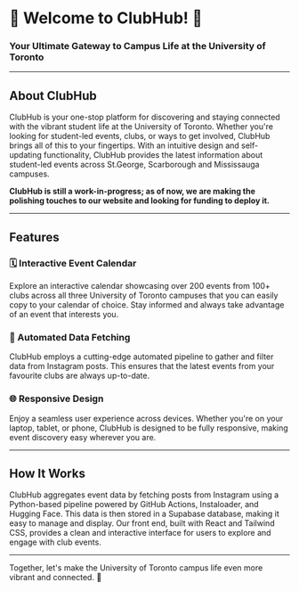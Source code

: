 # 🌟 Welcome to ClubHub! 🎉

### Your Ultimate Gateway to Campus Life at the University of Toronto

---

## About ClubHub

ClubHub is your one-stop platform for discovering and staying connected with the vibrant student life at the University of Toronto. Whether you're looking for student-led events, clubs, or ways to get involved, ClubHub brings all of this to your fingertips. With an intuitive design and self-updating functionality, ClubHub provides the latest information about student-led events across St.George, Scarborough and Mississauga campuses. 

**ClubHub is still a work-in-progress; as of now, we are making the polishing touches to our website and looking for funding to deploy it.**

---

## Features

### 🗓️ Interactive Event Calendar
Explore an interactive calendar showcasing over 200 events from 100+ clubs across all three University of Toronto campuses that you can easily copy to your calendar of choice. Stay informed and always take advantage of an event that interests you.

### 🤖 Automated Data Fetching
ClubHub employs a cutting-edge automated pipeline to gather and filter data from Instagram posts. This ensures that the latest events from your favourite clubs are always up-to-date.

### 🌐 Responsive Design
Enjoy a seamless user experience across devices. Whether you're on your laptop, tablet, or phone, ClubHub is designed to be fully responsive, making event discovery easy wherever you are.

---

## How It Works

ClubHub aggregates event data by fetching posts from Instagram using a Python-based pipeline powered by GitHub Actions, Instaloader, and Hugging Face. This data is then stored in a Supabase database, making it easy to manage and display. Our front end, built with React and Tailwind CSS, provides a clean and interactive interface for users to explore and engage with club events.

---

Together, let's make the University of Toronto campus life even more vibrant and connected. 💙

